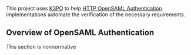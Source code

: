 This project uses [K3PO](http://github.com/k3po/k3po) to help
[HTTP OpenSAML Authentication](./SPEC.md) implementations automate the verification of the necessary requirements.

## Overview of OpenSAML Authentication

This section is nonnormative
